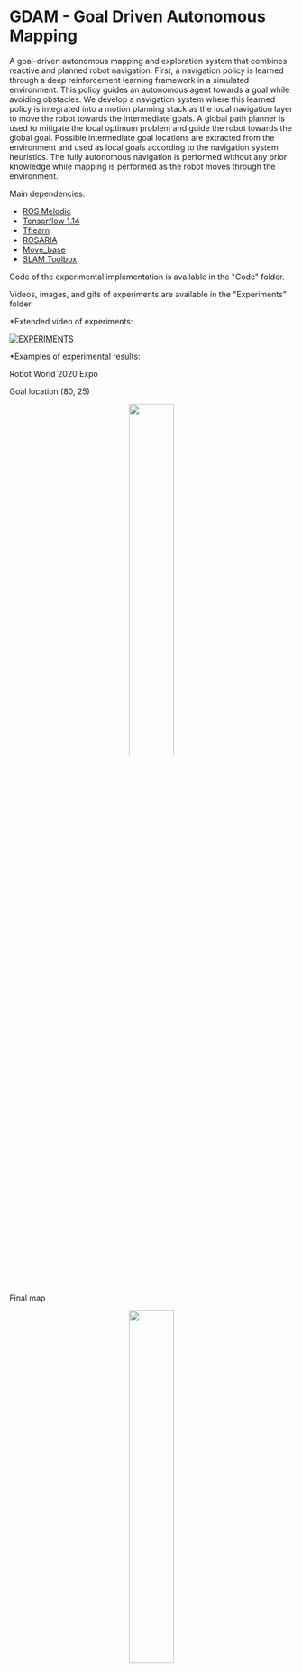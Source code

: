 # GDAM - Goal Driven Autonomous Mapping

A goal-driven autonomous mapping and exploration system that combines reactive and planned robot navigation. First, a navigation policy is learned through a deep reinforcement learning framework in a simulated environment. This policy guides an autonomous agent towards a goal while avoiding obstacles. We develop a navigation system where this learned policy is integrated into a motion planning stack as the local navigation layer to move the robot towards the intermediate goals. A global path planner is used to mitigate the local optimum problem and guide the robot towards the global goal. Possible intermediate goal locations are extracted from the environment and used as local goals according to the navigation system heuristics. The fully autonomous navigation is performed without any prior knowledge while mapping is performed as the robot moves through the environment.


Main dependencies: 

* [ROS Melodic](http://wiki.ros.org/melodic/Installation)
* [Tensorflow 1.14](https://www.tensorflow.org/)
* [Tflearn](http://tflearn.org/)
* [ROSARIA](http://wiki.ros.org/action/show/ROSARIA?action=show&redirect=rosaria)
* [Move_base](http://wiki.ros.org/move_base)
* [SLAM Toolbox](https://github.com/SteveMacenski/slam_toolbox)

Code of the experimental implementation is available in the "Code" folder.

Videos, images, and gifs of experiments are available in the "Experiments" folder.


*Extended video of experiments: 

[![EXPERIMENTS](https://img.youtube.com/vi/MhuhsSdzZFk/0.jpg)](https://www.youtube.com/watch?v=MhuhsSdzZFk)

*Examples of experimental results:

Robot World 2020 Expo

Goal location (80, 25)

<p align="center">
    <img width=40% src="https://github.com/reiniscimurs/GDAM/blob/main/experiments/Gifs/robotworldexp3.gif">
</p>

Final map

<p align="center">
    <img width=40% src="https://github.com/reiniscimurs/GDAM/blob/main/experiments/images/robotworldexp3.png">
</p>
